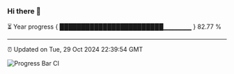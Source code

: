 ### Hi there 👋

⏳ Year progress { ████████████████████████▁▁▁▁▁▁ } 82.77 %

---

⏰ Updated on Tue, 29 Oct 2024 22:39:54 GMT

![Progress Bar CI](https://github.com/IshwaranRudhara/GIT-ACTION/workflows/Progress%20Bar%20CI/badge.svg)
